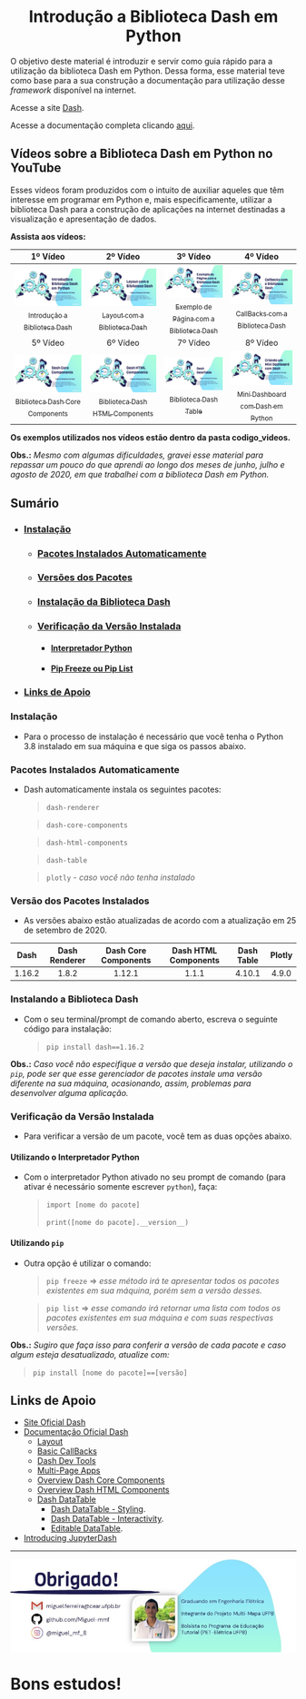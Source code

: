 <h1 align="center"> Introdução a Biblioteca Dash em Python</h1>

O objetivo deste material é introduzir e servir como guia rápido para a utilização da biblioteca Dash em Python. Dessa forma, esse material teve como base para a sua construção a documentação para utilização desse _framework_ disponível na internet.

Acesse a site [Dash](https://plotly.com/dash/).

Acesse a documentação completa clicando [aqui](https://dash.plotly.com/introduction).

## **Vídeos sobre a Biblioteca Dash em Python no YouTube**

Esses vídeos foram produzidos com o intuito de auxiliar aqueles que têm interesse em programar em Python e, mais especificamente, utilizar a biblioteca Dash para a construção de aplicações na internet destinadas a visualização e apresentação de dados.

**Assista aos vídeos:**

| 1º Vídeo | 2º Vídeo | 3º Vídeo | 4º Vídeo |
| :---: | :---: | :---: | :---: |
[<img src="introducao.jpg" > <br> <sub> Introdução a Biblioteca Dash </sub>](https://youtu.be/CjhlN4UZc3I) | [<img src="layout.jpg" > <br> <sub> Layout com a Biblioteca Dash </sub>](https://youtu.be/S3xXAKBicPE) | [<img src="page_dash.jpg" > <br> <sub> Exemplo de Página com a Biblioteca Dash </sub>](https://youtu.be/dRgoPuUeQMs) | [<img src="callbacks.jpg" > <br> <sub> CallBacks com a Biblioteca Dash </sub>](https://youtu.be/Xff2GEpcawQ) |
| 5º Vídeo | 6º Vídeo | 7º Vídeo | 8º Vídeo |
[<img src="core_components.jpg" > <br> <sub> Biblioteca Dash Core Components </sub>](https://youtu.be/q_83OeJNv2k) | [<img src="html_components.jpg" > <br> <sub> Biblioteca Dash HTML Components </sub>](https://youtu.be/N49IHkvV9qU) | [<img src="dash_datatable.jpg" > <br> <sub> Biblioteca Dash Table </sub>](https://youtu.be/-6HRKsD36qQ) | [<img src="mini_dashboard.jpg" > <br> <sub> Mini Dashboard com Dash em Python </sub>](https://youtu.be/5mJvsZa6h5s)

**Os exemplos utilizados nos vídeos estão dentro da pasta codigo_videos.**

**Obs.:** _Mesmo com algumas dificuldades, gravei esse material para repassar um pouco do que aprendi ao longo dos meses de junho, julho e agosto de 2020, em que trabalhei com a biblioteca Dash em Python._

## Sumário

* ### [Instalação](#Instalação)
    * ### [Pacotes Instalados Automaticamente](#pacotes)
    * ### [Versões dos Pacotes](#versoes)
    * ### [Instalação da Biblioteca Dash](#installdash)
    * ### [Verificação da Versão Instalada](#versaoinstalada)
        * #### [Interpretador Python](#interpython)
        * #### [Pip Freeze ou Pip List](#piplist)
* ### [Links de Apoio](#links)


### **Instalação**

* Para o processo de instalação é necessário que você tenha o Python 3.8 instalado em sua máquina e que siga os passos abaixo.


### **Pacotes Instalados Automaticamente** <a name="pacotes"></a>

* Dash automaticamente instala os seguintes pacotes:
    > `dash-renderer`

    > `dash-core-components`

    > `dash-html-components`

    > `dash-table`

    > `plotly` - _caso você não tenha instalado_


### **Versão dos Pacotes Instalados** <a name="versoes"></a>

* As versões abaixo estão atualizadas de acordo com a atualização em 25 de setembro de 2020.

| Dash | Dash Renderer | Dash Core Components | Dash HTML Components | Dash Table | Plotly |
| :---: | :---: | :---: | :---: | :---: | :---: |
| 1.16.2 | 1.8.2 | 1.12.1 | 1.1.1 | 4.10.1 | 4.9.0 |


### **Instalando a Biblioteca Dash** <a name="installdash"></a>

* Com o seu terminal/prompt de comando aberto, escreva o seguinte código para instalação:
    > `pip install dash==1.16.2`

**Obs.:** _Caso você não especifique a versão que deseja instalar, utilizando o `pip`, pode ser que esse gerenciador de pacotes instale uma versão diferente na sua máquina, ocasionando, assim, problemas para desenvolver alguma aplicação._


### **Verificação da Versão Instalada** <a name="versãoinstalada"></a>

* Para verificar a versão de um pacote, você tem as duas opções abaixo.


#### **Utilizando o Interpretador Python** <a name="interpython"></a>

* Com o interpretador Python ativado no seu prompt de comando (para ativar é necessário somente escrever `python`), faça:
    > `import [nome do pacote]`
    >
    > `print([nome do pacote].__version__)`


#### **Utilizando `pip`** <a name="piplist"></a>

* Outra opção é utilizar o comando:

    > `pip freeze` => _esse método irá te apresentar todos os pacotes existentes em sua máquina, porém  sem a versão desses._

    > `pip list` => _esse comando irá retornar uma lista com todos os pacotes existentes em sua máquina e com suas respectivas versões._

**Obs.:** _Sugiro que faça isso para conferir a versão de cada pacote e caso algum esteja desatualizado, atualize com:_
> `pip install [nome do pacote]==[versão]`


## **Links de Apoio** <a name="links"></a>

* [Site Oficial Dash](https://plotly.com/dash/)
* [Documentação Oficial Dash](https://dash.plotly.com/introduction)
    * [Layout](https://dash.plotly.com/layout)
    * [Basic CallBacks](https://dash.plotly.com/basic-callbacks)
    * [Dash Dev Tools](https://dash.plotly.com/devtools)
    * [Multi-Page Apps](https://dash.plotly.com/urls)
    * [Overview Dash Core Components](https://dash.plotly.com/dash-core-components)
    * [Overview Dash HTML Components](https://dash.plotly.com/dash-html-components)
    * [Dash DataTable](https://dash.plotly.com/datatable)
        * [Dash DataTable - Styling](https://dash.plotly.com/datatable/style).
        * [Dash DataTable - Interactivity](https://dash.plotly.com/datatable/interactivity).
        * [Editable DataTable](https://dash.plotly.com/datatable/editable).
* [Introducing JupyterDash](https://medium.com/plotly/introducing-jupyterdash-811f1f57c02e)

<hr></hr>

<img src="rodape_no_github.jpg" align='center'>


# Bons estudos!